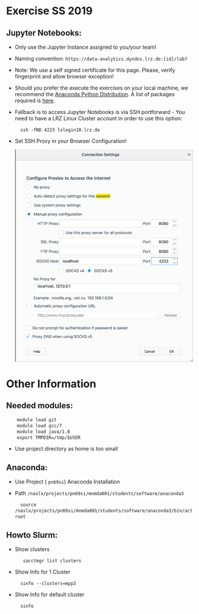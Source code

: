 # Exercise SS 2019

## Jupyter Notebooks:

* Only use the Jupyter Instance assigned to you/your team!

* Naming convention: `https://data-analytics.dyndns.lrz.de:[id]/lab?`
    
* Note: We use a self signed certificate for this page. Please, verify fingerprint and allow browser exception!

* Should you prefer the execute the exercises on your local machine, we recommend the [Anaconda Python Distribution](https://www.anaconda.com/distribution/#download-section). A list of packages required is [here](conda-packages.txt).

* Fallback is to access Jupyter Notebooks is via SSH portforward - You need to have a LRZ Linux Cluster account in order to use this option:
    
        ssh -fND 4223 lxlogin10.lrz.de
       
* Set SSH Proxy in your Browser Configuration!
    
    ![socks_firefox.png](socks_firefox.png)

# Other Information

## Needed modules:
	
		module load git
		module load gcc/7
		module load java/1.8
		export TMPDIR=/tmp/$USER

* Use project directory as home is too small


## Anaconda:

* Use Project ( `pn69si`) Anaconda Installation

* Path `/naslx/projects/pn69si/mnmda001/students/software/anaconda3` 

		source /naslx/projects/pn69si/mnmda001/students/software/anaconda3/bin/activate root
## Howto Slurm:

* Show clusters

         sacctmgr list clusters

* Show Info for 1 Cluster

        sinfo --clusters=mpp3

* Show Info for default cluster
            
        sinfo
